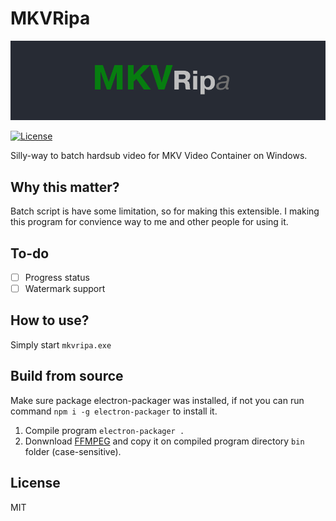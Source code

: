 # MKVRipa

![MKVRipa Logo](https://raw.githubusercontent.com/danipragustia/MKVRipa/master/banner.png)

[![License](https://img.shields.io/badge/License-MIT-blue.svg)](https://github.com/danipragustia/MKVRipa/LICENSE)

Silly-way to batch hardsub video for MKV Video Container on Windows.

## Why this matter?
Batch script is have some limitation, so for making this extensible. I making this program for convience way to me and other people for using it.

## To-do
- [ ] Progress status
- [ ] Watermark support

## How to use?
Simply start `mkvripa.exe`

## Build from source
Make sure package electron-packager was installed, if not you can run command `npm i -g electron-packager` to install it.

1. Compile program `electron-packager .`
2. Donwnload [FFMPEG](https://ffmpeg.zeranoe.com/builds/) and copy it on compiled program directory `bin` folder (case-sensitive).

## License
MIT
